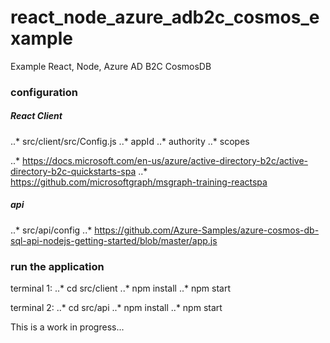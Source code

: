# react_node_azure_adb2c_cosmos_example
Example React, Node, Azure AD B2C CosmosDB

### configuration
##### React Client
..* src/client/src/Config.js
..* appId
..* authority
..* scopes

..* https://docs.microsoft.com/en-us/azure/active-directory-b2c/active-directory-b2c-quickstarts-spa
..* https://github.com/microsoftgraph/msgraph-training-reactspa

##### api
..* src/api/config
..* https://github.com/Azure-Samples/azure-cosmos-db-sql-api-nodejs-getting-started/blob/master/app.js

### run the application
terminal 1:
..* cd src/client
..* npm install
..* npm start

terminal 2: 
..* cd src/api 
..* npm install
..* npm start

This is a work in progress...




